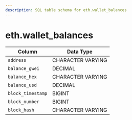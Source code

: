 ```yaml
---
description: SQL table schema for eth.wallet_balances
---
```


# eth.wallet\_balances

| Column            | Data Type         |
| ----------------- | ----------------- |
| `address`         | CHARACTER VARYING |
| `balance_gwei`    | DECIMAL           |
| `balance_hex`     | CHARACTER VARYING |
| `balance_usd`     | DECIMAL           |
| `block_timestamp` | BIGINT            |
| `block_number`    | BIGINT            |
| `block_hash`      | CHARACTER VARYING |
